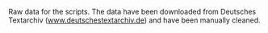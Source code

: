 Raw data for the scripts. The data have been downloaded from Deutsches Textarchiv (www.deutschestextarchiv.de) and have been manually cleaned.

